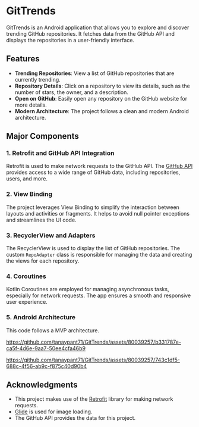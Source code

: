 # GitTrends

GitTrends is an Android application that allows you to explore and discover trending GitHub repositories. It fetches data from the GitHub API and displays the repositories in a user-friendly interface.

## Features

- **Trending Repositories**: View a list of GitHub repositories that are currently trending.
- **Repository Details**: Click on a repository to view its details, such as the number of stars, the owner, and a description.
- **Open on GitHub**: Easily open any repository on the GitHub website for more details.
- **Modern Architecture**: The project follows a clean and modern Android architecture.

## Major Components

### 1. Retrofit and GitHub API Integration

Retrofit is used to make network requests to the GitHub API. The [GitHub API](https://docs.github.com/en/rest) provides access to a wide range of GitHub data, including repositories, users, and more.

### 2. View Binding

The project leverages View Binding to simplify the interaction between layouts and activities or fragments. It helps to avoid null pointer exceptions and streamlines the UI code.

### 3. RecyclerView and Adapters

The RecyclerView is used to display the list of GitHub repositories. The custom `RepoAdapter` class is responsible for managing the data and creating the views for each repository.

### 4. Coroutines

Kotlin Coroutines are employed for managing asynchronous tasks, especially for network requests. The app ensures a smooth and responsive user experience.

### 5. Android Architecture

This code follows a MVP architecture.




https://github.com/tanaypant71/GitTrends/assets/80039257/b331787e-ca5f-4d6e-9aa7-50ee4cfa46b9



https://github.com/tanaypant71/GitTrends/assets/80039257/743c1df5-688c-4f56-ab9c-f875c40d90b4




## Acknowledgments

- This project makes use of the [Retrofit](https://square.github.io/retrofit/) library for making network requests.
- [Glide](https://bumptech.github.io/glide/) is used for image loading.
- The GitHub API provides the data for this project.

